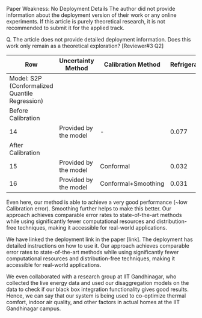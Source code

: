 Paper Weakness:
No Deployment Details The author did not provide information about the deployment version of their work or any online experiments. If this article is purely theoretical research, it is not recommended to submit it for the applied track.

Q. The article does not provide detailed deployment information. Does this work only remain as a theoretical exploration? [Reviewer#3 Q2]

| Row                                            | Uncertainty Method    | Calibration Method  | Refrigerator | Air   |
|------------------------------------------------|-----------------------|---------------------|--------------|-------|
| Model: S2P (Conformalized Quantile Regression) |                       |                     |              |       |
| Before Calibration                             |                       |                     |              |       |
|                                             14 | Provided by the model | -                   |        0.077 |  0.04 |
| After Calibration                              |                       |                     |              |       |
|                                             15 | Provided by the model | Conformal           |        0.032 | 0.035 |
|                                             16 | Provided by the model | Conformal+Smoothing |        0.031 | 0.035 |

Even here, our method is able to achieve a very good performance (~low Calibration error). Smoothing further helps to make this better. Our approach achieves comparable error rates to state-of-the-art methods while using significantly fewer computational resources and distribution-free techniques, making it accessible for real-world applications.

We have linked the deployment link in the paper [link]. The deployment has detailed instructions on how to use it. Our approach achieves comparable error rates to state-of-the-art methods while using significantly fewer computational resources and distribution-free techniques, making it accessible for real-world applications.

We even collaborated with a research group at IIT Gandhinagar, who collected the live energy data and used our disaggregation models on the data to check if our black box integration functionality gives good results. Hence, we can say that our system is being used to co-optimize thermal comfort, indoor air quality, and other factors in actual homes at the IIT Gandhinagar campus. 